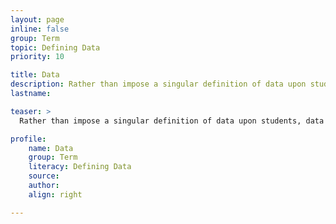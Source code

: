 ```yaml
---
layout: page
inline: false
group: Term
topic: Defining Data
priority: 10

title: Data
description: Rather than impose a singular definition of data upon students, data in this toolkit is presented from a variety of perspectives to highlight its relations to bodies, ethics, rhetoric, and power.
lastname: 

teaser: >
  Rather than impose a singular definition of data upon students, data in this toolkit is presented from a variety of perspectives to highlight its relations to bodies, ethics, rhetoric, and power.

profile:
    name: Data
    group: Term
    literacy: Defining Data
    source: 
    author: 
    align: right

---
```


